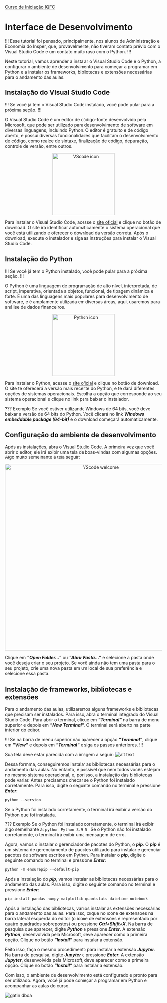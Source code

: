 <a href="/TraineeIQFC/site/home.html">Curso de Iniciação IQFC</a>

Interface de Desenvolvimento
======

!!!
Esse tutorial foi pensado, principalmente, nos alunos de Administração e Economia do Insper, que, provavelmente, não tiveram contato prévio com o Visual Studio Code e um contato muito raso com o Python.
!!!

Neste tutorial, vamos aprender a instalar o Visual Studio Code e o Python, a configurar o ambiente de desenvolvimento para começar a programar em Python e a instalar os frameworks, bibliotecas e extensões necessárias para o andamento das aulas.

## Instalação do Visual Studio Code

!!! 
Se você já tem o Visual Studio Code instalado, você pode pular para a próxima seção.
!!!

O Visual Studio Code é um editor de código-fonte desenvolvido pela Microsoft, que pode ser utilizado para desenvolvimento de software em diversas linguagens, incluindo Python. O editor é gratuito e de código aberto, e possui diversas funcionalidades que facilitam o desenvolvimento de código, como realce de sintaxe, finalização de código, depuração, controle de versão, entre outros.

<div align="center">
    <img src="vscode.webp" alt="VScode icon" width="200"/>
</div>

Para instalar o Visual Studio Code, acesse o [site oficial](https://code.visualstudio.com/) e clique no botão de download. O site irá identificar automaticamente o sistema operacional que você está utilizando e oferecer o download da versão correta. Após o download, execute o instalador e siga as instruções para instalar o Visual Studio Code.

## Instalação do Python

!!! 
Se você já tem o Python instalado, você pode pular para a próxima seção.
!!!

O Python é uma linguagem de programação de alto nível, interpretada, de script, imperativa, orientada a objetos, funcional, de tipagem dinâmica e forte. É uma das linguagens mais populares para desenvolvimento de software, e é amplamente utilizada em diversas áreas, aqui, usaremos para análise de dados financeiros.

<div align="center">
    <img src="python.png" alt="Python icon" width="200"/>
</div>

Para instalar o Python, acesse o [site oficial](https://www.python.org/) e clique no botão de download. O site te oferecerá a versão mais recente do Python, e te dará diferentes opções de sistemas operacionais. Escolha a opção que corresponde ao seu sistema operacional e clique no link para baixar o instalador.

??? Exemplo
    Se você estiver utilizando Windows de 64 bits, você deve baixar a versão de 64 bits do Python. Você clicará no link ***Windows embeddable package (64-bit)*** e o download começará automaticamente.

## Configuração do ambiente de desenvolvimento

Após as instalações, abra o Visual Studio Code. A primeira vez que você abrir o editor, ele irá exibir uma tela de boas-vindas com algumas opções. Algo muito semelhante à tela seguir:

<div align="center">
    <img src="vscode_welcome.png" alt="VScode welcome" width="600"/>
</div>

Clique em ***"Open Folder..."*** ou ***"Abrir Pasta..."*** e selecione a pasta onde você deseja criar o seu projeto. Se você ainda não tem uma pasta para o seu projeto, crie uma nova pasta em um local de sua preferência e selecione essa pasta.

## Instalação de frameworks, bibliotecas e extensões

Para o andamento das aulas, utilizaremos alguns frameworks e bibliotecas que precisam ser instalados. Para isso, abra o terminal integrado do Visual Studio Code. Para abrir o terminal, clique em ***"Terminal"*** na barra de menu superior e depois em ***"New Terminal"***. O terminal será aberto na parte inferior do editor.

!!!
Se na barra de menu superior não aparecer a opção ***"Terminal"***, clique em ***"View"*** e depois em ***"Terminal"*** e siga os passos anteriores.
!!!

Sua tela deve estar parecida com a imagem a seguir:
![alt text](vs_terminal.png)

Dessa formma, conseguiremos instalar as bibliotecas necessárias para o andamento das aulas. No entanto, é possível que nem todos vocês estejam no mesmo sistema operacional, e, por isso, a instalação das bibliotecas pode variar. Antes precisamos checar se o Python foi instalado corretamente. Para isso, digite o seguinte comando no terminal e pressione ***Enter***:

```python
python --version
```

Se o Python foi instalado corretamente, o terminal irá exibir a versão do Python que foi instalada. 

??? Exemplo
    Se o Python foi instalado corretamente, o terminal irá exibir algo semelhante a:
    ```python
    Python 3.9.5
    ```
    Se o Python não foi instalado corretamente, o terminal irá exibir uma mensagem de erro.

Agora, vamos o instalar o gerenciador de pacotes do Python, o ***pip***. O ***pip*** é um sistema de gerenciamento de pacotes utilizado para instalar e gerenciar pacotes de software escritos em Python. Para instalar o ***pip***, digite o seguinte comando no terminal e pressione ***Enter***:

```python
python -m ensurepip --default-pip
```

Após a instalação do ***pip***, vamos instalar as bibliotecas necessárias para o andamento das aulas. Para isso, digite o seguinte comando no terminal e pressione ***Enter***:

```python
pip install pandas numpy matplotlib quantstats datetime notebook
```

Após a instalação das bibliotecas, vamos instalar as extensões necessárias para o andamento das aulas. Para isso, clique no ícone de extensões na barra lateral esquerda do editor (o ícone de extensões é representado por quatro quadrados sobrepostos) ou pressione ***Ctrl+Shift+X***. Na barra de pesquisa que aparecer, digite ***Python*** e pressione ***Enter***. A extensão ***Python***, desenvolvida pela Microsoft, deve aparecer como a primeira opção. Clique no botão ***"Install"*** para instalar a extensão.

Feito isso, faça o mesmo procedimento para instalar a extensão ***Jupyter***. Na barra de pesquisa, digite ***Jupyter*** e pressione ***Enter***. A extensão ***Jupyter***, desenvolvida pela Microsoft, deve aparecer como a primeira opção. Clique no botão ***"Install"*** para instalar a extensão.

Com isso, o ambiente de desenvolvimento está configurado e pronto para ser utilizado. Agora, você já pode começar a programar em Python e acompanhar as aulas do curso.

![gatin dboa](gatin_dboa.png)
